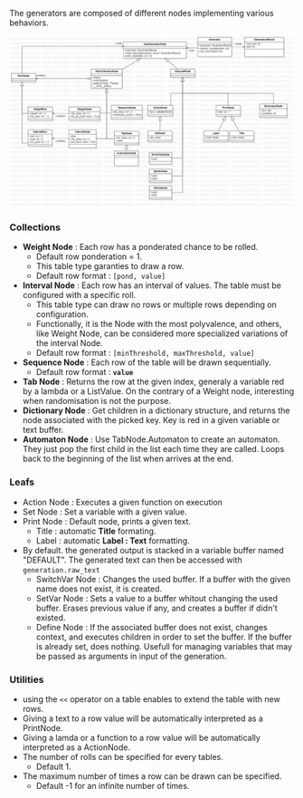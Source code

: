 
The generators are composed of different nodes implementing various behaviors.

![WordGenerator Class Diagram](/wordgenerator/uml.jpg "Tables Structure.")

### Collections

- **Weight Node** : Each row has a ponderated chance to be rolled.
  - Default row ponderation = 1.
  - This table type garanties to draw a row.
  - Default row format : `[pond, value]`
- **Interval Node** : Each row has an interval of values. The table must be configured with a specific roll.
  - This table type can draw no rows or multiple rows depending on configuration.
  - Functionally, it is the Node with the most polyvalence, and others, like Weight Node, can be considered more specialized variations of the interval Node.
  - Default row format : `[minThreshold, maxThreshold, value]`
- **Sequence Node** : Each row of the table will be drawn sequentially.
  - Default row format : __`value`__
- **Tab Node** : Returns the row at the given index, generaly a variable red by a lambda or a ListValue.
    On the contrary of a Weight node, interesting when randomisation is not the purpose.
- **Dictionary Node** : Get children in a dictionary structure, and returns the node associated with the 
    picked key. Key is red in a given variable or text buffer.
- **Automaton Node** : Use TabNode.Automaton to create an automaton.
    They just pop the first child in the list each time they are called.
    Loops back to the beginning of the list when arrives at the end.

### Leafs
- Action Node : Executes a given function on execution
- Set Node : Set a variable with a given value.
- Print Node : Default node, prints a given text.
  - Title : automatic __Title__ formating.
  - Label : automatic __Label : Text__ formatting.
- By default. the generated output is stacked in a variable buffer named "DEFAULT".
  The generated text can then be accessed with `generation.raw_text`
  - SwitchVar Node : Changes the used buffer. If a buffer with the given name does not exist, it is created.
  - SetVar Node : Sets a value to a buffer whitout changing the used buffer. Erases previous value if any, and creates a buffer if didn't existed.
  - Define Node : If the associated buffer does not exist, changes context, and executes children in order to set the buffer. If the buffer is already set, does nothing. Usefull for managing variables that may be passed as arguments in input of the generation.

### Utilities
 - using the `<<` operator on a table enables to extend the table with new rows.
 - Giving a text to a row value will be automatically interpreted as a PrintNode.
 - Giving a lamda or a function to a row value will be automatically interpreted as a ActionNode.
 - The number of rolls can be specified for every tables.
   - Default 1.
 - The maximum number of times a row can be drawn can be specified.
   - Default -1 for an infinite number of times.
